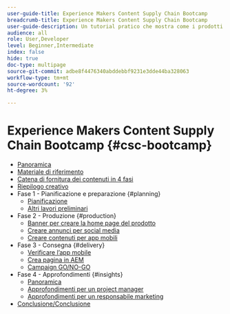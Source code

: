 ```yaml
---
user-guide-title: Experience Makers Content Supply Chain Bootcamp
breadcrumb-title: Experience Makers Content Supply Chain Bootcamp
user-guide-description: Un tutorial pratico che mostra come i prodotti Adobe possono aiutarti a ottimizzare la catena di fornitura dei contenuti.
audience: all
role: User,Developer
level: Beginner,Intermediate
index: false
hide: true
doc-type: multipage
source-git-commit: adbe8f4476340abddebbf9231e3dde44ba328063
workflow-type: tm+mt
source-wordcount: '92'
ht-degree: 3%

---
```



# Experience Makers Content Supply Chain Bootcamp {#csc-bootcamp}

+ [Panoramica](/help/csc-bootcamp/overview.md)
+ [Materiale di riferimento](/help/csc-bootcamp/reference-material.md)
+ [Catena di fornitura dei contenuti in 4 fasi](/help/csc-bootcamp/csc-in-4-phases.md)
+ [Riepilogo creativo](/help/csc-bootcamp/creative-brief.md)
+ Fase 1 - Pianificazione e preparazione {#planning}
   + [Pianificazione](/help/csc-bootcamp/phases/planning/planning.md)
   + [Altri lavori preliminari](/help/csc-bootcamp/phases/planning/prework.md)
+ Fase 2 - Produzione {#production}
   + [Banner per creare la home page del prodotto](/help/csc-bootcamp/phases/production/banner.md)
   + [Creare annunci per social media](/help/csc-bootcamp/phases/production/social.md)
   + [Creare contenuti per app mobili](/help/csc-bootcamp/phases/production/app.md)
+ Fase 3 - Consegna {#delivery}
   + [Verificare l’app mobile](/help/csc-bootcamp/phases/delivery/app.md)
   + [Crea pagina in AEM](/help/csc-bootcamp/phases/delivery/page-in-aem.md)
   + [Campaign GO/NO-GO](/help/csc-bootcamp/phases/delivery/go-nogo.md)
+ Fase 4 - Approfondimenti {#insights}
   + [Panoramica](/help/csc-bootcamp/phases/insights/overview.md)
   + [Approfondimenti per un project manager](/help/csc-bootcamp/phases/insights/project-manager.md)
   + [Approfondimenti per un responsabile marketing](/help/csc-bootcamp/phases/insights/marketing-manager.md)
+ [Conclusione/Conclusione](/help/csc-bootcamp/conclusion.md)
